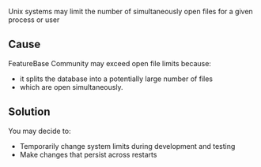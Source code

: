 Unix systems may limit the number of simultaneously open files for a given process or user

## Cause

FeatureBase Community may exceed open file limits because:
* it splits the database into a potentially large number of files
* which are open simultaneously.

## Solution

You may decide to:
* Temporarily change system limits during development and testing
* Make changes that persist across restarts
